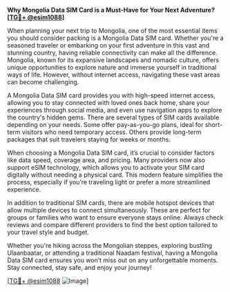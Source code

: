 **Why Mongolia Data SIM Card is a Must-Have for Your Next Adventure?[[TG💪+ @esim1088](https://t.me/s/esim1088)]**

When planning your next trip to Mongolia, one of the most essential items you should consider packing is a Mongolia Data SIM card. Whether you're a seasoned traveler or embarking on your first adventure in this vast and stunning country, having reliable connectivity can make all the difference. Mongolia, known for its expansive landscapes and nomadic culture, offers unique opportunities to explore nature and immerse yourself in traditional ways of life. However, without internet access, navigating these vast areas can become challenging.

A Mongolia Data SIM card provides you with high-speed internet access, allowing you to stay connected with loved ones back home, share your experiences through social media, and even use navigation apps to explore the country's hidden gems. There are several types of SIM cards available depending on your needs. Some offer pay-as-you-go plans, ideal for short-term visitors who need temporary access. Others provide long-term packages that suit travelers staying for weeks or months.

When choosing a Mongolia Data SIM card, it’s crucial to consider factors like data speed, coverage area, and pricing. Many providers now also support eSIM technology, which allows you to activate your SIM card digitally without needing a physical card. This modern feature simplifies the process, especially if you’re traveling light or prefer a more streamlined experience.

In addition to traditional SIM cards, there are mobile hotspot devices that allow multiple devices to connect simultaneously. These are perfect for groups or families who want to ensure everyone stays online. Always check reviews and compare different providers to find the best option tailored to your travel style and budget.

Whether you're hiking across the Mongolian steppes, exploring bustling Ulaanbaatar, or attending a traditional Naadam festival, having a Mongolia Data SIM card ensures you won’t miss out on any unforgettable moments. Stay connected, stay safe, and enjoy your journey!

[[TG💪+ @esim1088](https://t.me/s/esim1088) ![Image](https://i.postimg.cc/Y0z9fWf4/image.png)]